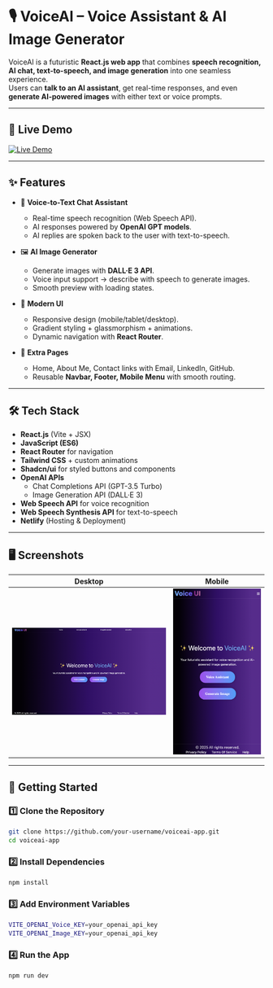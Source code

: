 # 🎙️ VoiceAI – Voice Assistant & AI Image Generator

VoiceAI is a futuristic **React.js web app** that combines **speech recognition, AI chat, text-to-speech, and image generation** into one seamless experience.  
Users can **talk to an AI assistant**, get real-time responses, and even **generate AI-powered images** with either text or voice prompts.

---

## 🚀 Live Demo
[![Live Demo](https://img.shields.io/badge/Live%20Demo-Visit%20Now-brightgreen?style=for-the-badge)](https://voiceassistant-imagegenerator.netlify.app/)

---

## ✨ Features

- 🎤 **Voice-to-Text Chat Assistant**  
  - Real-time speech recognition (Web Speech API).  
  - AI responses powered by **OpenAI GPT models**.  
  - AI replies are spoken back to the user with text-to-speech.  

- 🖼 **AI Image Generator**  
  - Generate images with **DALL·E 3 API**.  
  - Voice input support → describe with speech to generate images.  
  - Smooth preview with loading states.  

- 📱 **Modern UI**  
  - Responsive design (mobile/tablet/desktop).  
  - Gradient styling + glassmorphism + animations.  
  - Dynamic navigation with **React Router**.  

- 🔗 **Extra Pages**  
  - Home, About Me, Contact links with Email, LinkedIn, GitHub.  
  - Reusable **Navbar, Footer, Mobile Menu** with smooth routing.  

---

## 🛠 Tech Stack

- **React.js** (Vite + JSX)  
- **JavaScript (ES6)**  
- **React Router** for navigation  
- **Tailwind CSS** + custom animations  
- **Shadcn/ui** for styled buttons and components  
- **OpenAI APIs**  
  - Chat Completions API (GPT-3.5 Turbo)  
  - Image Generation API (DALL·E 3)  
- **Web Speech API** for voice recognition  
- **Web Speech Synthesis API** for text-to-speech  
- **Netlify** (Hosting & Deployment)  

---

## 🖥️ Screenshots

| Desktop | Mobile |
|--------|--------|
| ![Desktop View](./public/Desktop.png) | ![Mobile View](./public/Mobile.png) |

---


## 🚦 Getting Started

### 1️⃣ Clone the Repository
```bash
git clone https://github.com/your-username/voiceai-app.git
cd voiceai-app
```

### 2️⃣ Install Dependencies
```bash
npm install
```

### 3️⃣ Add Environment Variables
```bash
VITE_OPENAI_Voice_KEY=your_openai_api_key
VITE_OPENAI_Image_KEY=your_openai_api_key
```

### 4️⃣ Run the App
```bash
npm run dev
```
